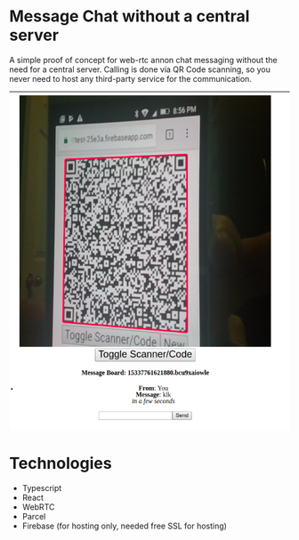 # Message Chat without a central server
A simple proof of concept for web-rtc annon chat messaging without the need for a central server.
Calling is done via QR Code scanning, so you never need to host any third-party service for the communication.

<img src="images/scan-example.png" width="569">

# Technologies
- Typescript 
- React
- WebRTC
- Parcel
- Firebase (for hosting only, needed free SSL for hosting)
